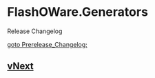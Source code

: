 # FlashOWare.Generators
Release Changelog

[goto Prerelease_Changelog;](./CHANGELOG-Prerelease.md)

## [vNext]

[vnext]: https://github.com/FlashOWare/FlashOWare.Generators
